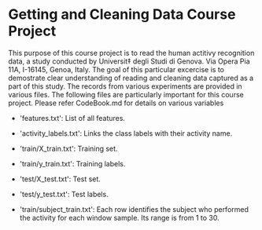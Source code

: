 # Getting and Cleaning Data Course Project

This purpose of this course project is to read the human actitivy recognition data, a study conducted by Universit‡ degli Studi di Genova. Via Opera Pia 11A, I-16145, Genoa, Italy. The goal of this particular excercise is to demostrate clear understanding of reading and cleaning data captured as a part of this study. The records from various experiments are provided in various files. The following files are particularly important for this course project. Please refer CodeBook.md for details on various variables 
- 'features.txt': List of all features.

- 'activity_labels.txt': Links the class labels with their activity name.

- 'train/X_train.txt': Training set.

- 'train/y_train.txt': Training labels.

- 'test/X_test.txt': Test set.

- 'test/y_test.txt': Test labels.

- 'train/subject_train.txt': Each row identifies the subject who performed the activity for each window sample. Its range is from 1 to 30. 

